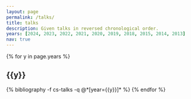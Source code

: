 ```yaml
---
layout: page
permalink: /talks/
title: talks
description: Given talks in reversed chronological order.
years: [2024, 2023, 2022, 2021, 2020, 2019, 2018, 2015, 2014, 2013]
nav: true
---
```


<div class="publications">

{% for y in page.years %}
  <h2 class="year">{{y}}</h2>
  {% bibliography -f cs-talks -q @*[year={{y}}]* %}
{% endfor %}

</div>